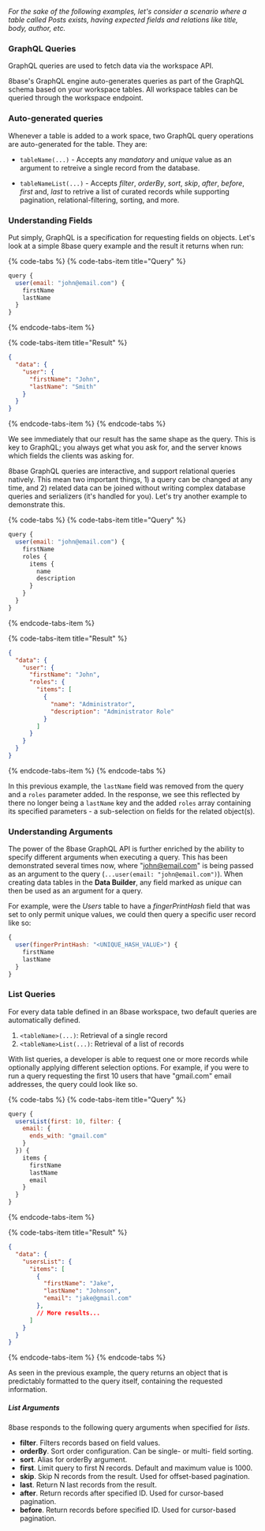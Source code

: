 *For the sake of the following examples, let's consider a scenario where a table called Posts exists, having expected fields and relations like title, body, author, etc.*

### GraphQL Queries
GraphQL queries are used to fetch data via the workspace API.

8base's GraphQL engine auto-generates queries as part of the GraphQL schema based on your workspace tables. All workspace tables can be queried through the workspace endpoint.

### Auto-generated queries
Whenever a table is added to a work space, two GraphQL query operations are auto-generated for the table. They are:

* `tableName(...)` - Accepts any *mandatory* and *unique* value as an argument to retreive a single record from the database.

* `tableNameList(...)` - Accepts *filter*, *orderBy*, *sort*, *skip*, *after*, *before*, *first* and, *last* to retrive a list of curated records while supporting pagination, relational-filtering, sorting, and more.


### Understanding Fields
Put simply, GraphQL is a specification for requesting fields on objects. Let's look at a simple 8base query example and the result it returns when run:

{% code-tabs %}
{% code-tabs-item title="Query" %}
```javascript
query {
  user(email: "john@email.com") {
    firstName
    lastName
  }
}
```
{% endcode-tabs-item %}

{% code-tabs-item title="Result" %}
```json
{
  "data": {
    "user": {
      "firstName": "John",
      "lastName": "Smith"
    }
  }
}
```
{% endcode-tabs-item %}
{% endcode-tabs %}

We see immediately that our result has the same shape as the query. This is key to GraphQL; you always get what you ask for, and the server knows which fields the clients was asking for.

8base GraphQL queries are interactive, and support relational queries natively. This mean two important things, 1) a query can be changed at any time, and 2) related data can be joined without writing complex database queries and serializers (it's handled for you). Let's try another example to demonstrate this.

{% code-tabs %}
{% code-tabs-item title="Query" %}
```javascript
query {
  user(email: "john@email.com") {
    firstName
    roles {
      items {
        name
        description
      }
    }
  }
}
```
{% endcode-tabs-item %}

{% code-tabs-item title="Result" %}
```json
{
  "data": {
    "user": {
      "firstName": "John",
      "roles": {
        "items": [
          {
            "name": "Administrator",
            "description": "Administrator Role"
          }
        ]
      }
    }
  }
}
```
{% endcode-tabs-item %}
{% endcode-tabs %}

In this previous example, the `lastName` field was removed from the query and a `roles` parameter added. In the response, we see this reflected by there no longer being a `lastName` key and the added `roles` array containing its specified parameters - a sub-selection on fields for the related object(s).

### Understanding Arguments
The power of the 8base GraphQL API is further enriched by the ability to specify different arguments when executing a query. This has been demonstrated several times now, where "john@email.com" is being passed as an argument to the query (`...user(email: "john@email.com")`). When creating data tables in the **Data Builder**, any field marked as *unique* can then be used as an argument for a query.

For example, were the *Users* table to have a *fingerPrintHash* field that was set to only permit unique values, we could then query a specific user record like so:

```javascript
{
  user(fingerPrintHash: "<UNIQUE_HASH_VALUE>") {
    firstName
    lastName
  }
}
```

### List Queries

For every data table defined in an 8base workspace, two default queries are automatically defined.

1. `<tableName>(...)`: Retrieval of a single record
2. `<tableName>List(...)`: Retrieval of a list of records

With list queries, a developer is able to request one or more records while optionally applying different selection options. For example, if you were to run a query requesting the first 10 users that have "gmail.com" email addresses, the query could look like so.

{% code-tabs %}
{% code-tabs-item title="Query" %}
```javascript
query {
  usersList(first: 10, filter: {
    email: {
      ends_with: "gmail.com"
    }
  }) {
    items {
      firstName
      lastName
      email
    }
  }
}
```
{% endcode-tabs-item %}

{% code-tabs-item title="Result" %}
```json
{
  "data": {
    "usersList": {
      "items": [
        {
          "firstName": "Jake",
          "lastName": "Johnson",
          "email": "jake@gmail.com"
        },
        // More results...
      ]
    }
  }
}
```
{% endcode-tabs-item %}
{% endcode-tabs %}

As seen in the previous example, the query returns an object that is predictably formatted to the query itself, containing the requested information.

##### List Arguments
8base responds to the following query arguments when specified for *lists*.

* **filter**. Filters records based on field values.
* **orderBy**. Sort order configuration. Can be single- or multi- field sorting.
* **sort**. Alias for orderBy argument.
* **first**. Limit query to first N records. Default and maximum value is 1000.
* **skip**. Skip N records from the result. Used for offset-based pagination.
* **last**. Return N last records from the result.
* **after**. Return records after specified ID. Used for cursor-based pagination.
* **before**. Return records before specified ID. Used for cursor-based pagination.
